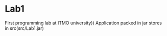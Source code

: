 # Lab1
First programming lab at ITMO university))
Application packed in jar stores in src(src/Lab1.jar)
